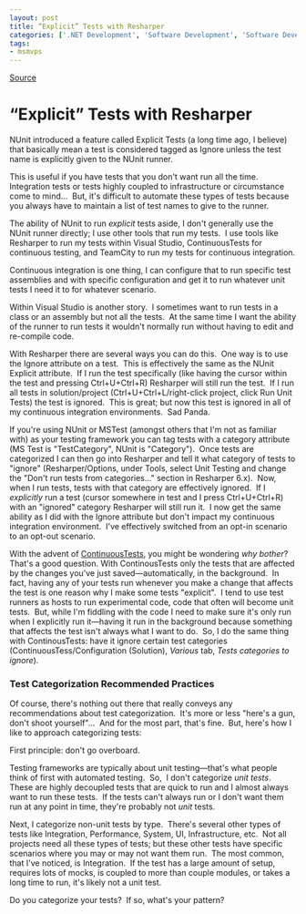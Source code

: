 ```yaml
---
layout: post
title: “Explicit” Tests with Resharper
categories: ['.NET Development', 'Software Development', 'Software Development Workflow', 'Unit Testing', 'Visual Studio', 'Visual Studio 2010 Best Practices']
tags:
- msmvps
---
```

[Source](http://blogs.msmvps.com/peterritchie/2011/11/15/explicit-tests-with-resharper/ "Permalink to “Explicit” Tests with Resharper")

# “Explicit” Tests with Resharper

NUnit introduced a feature called Explicit Tests (a long time ago, I believe) that basically mean a test is considered tagged as Ignore unless the test name is explicitly given to the NUnit runner.

This is useful if you have tests that you don't want run all the time.  Integration tests or tests highly coupled to infrastructure or circumstance come to mind…  But, it's difficult to automate these types of tests because you always have to maintain a list of test names to give to the runner.

The ability of NUnit to run _explicit_ tests aside, I don't generally use the NUnit runner directly; I use other tools that run my tests.  I use tools like Resharper to run my tests within Visual Studio, ContinuousTests for continuous testing, and TeamCity to run my tests for continuous integration.

Continuous integration is one thing, I can configure that to run specific test assemblies and with specific configuration and get it to run whatever unit tests I need it to for whatever scenario.

Within Visual Studio is another story.  I sometimes want to run tests in a class or an assembly but not all the tests.  At the same time I want the ability of the runner to run tests it wouldn't normally run without having to edit and re-compile code.

With Resharper there are several ways you can do this.  One way is to use the Ignore attribute on a test.  This is effectively the same as the NUnit Explicit attribute.  If I run the test specifically (like having the cursor within the test and pressing Ctrl+U+Ctrl+R) Resharper will still run the test.  If I run all tests in solution/project (Ctrl+U+Ctrl+L/right-click project, click Run Unit Tests) the test is ignored.  This is great; but now this test is ignored in all of my continuous integration environments.  Sad Panda.

If you're using NUnit or MSTest (amongst others that I'm not as familiar with) as your testing framework you can tag tests with a category attribute (MS Test is "TestCategory", NUnit is "Category").  Once tests are categorized I can then go into Resharper and tell it what category of tests to "ignore" (Resharper/Options, under Tools, select Unit Testing and change the "Don't run tests from categories…" section in Resharper 6.x).  Now, when I run tests, tests with that category are effectively ignored.  If I _explicitly_ run a test (cursor somewhere in test and I press Ctrl+U+Ctrl+R) with an "ignored" category Resharper will still run it.  I now get the same ability as I did with the Ignore attribute but don't impact my continuous integration environment.  I've effectively switched from an opt-in scenario to an opt-out scenario.

With the advent of [ContinuousTests][1], you might be wondering _why bother_?  That's a good question. With ContinousTests only the tests that are affected by the changes you've just saved—automatically, in the background.  In fact, having any of your tests run whenever you make a change that affects the test is one reason why I make some tests "explicit".  I tend to use test runners as hosts to run experimental code, code that often will become unit tests.  But, while I'm fiddling with the code I need to make sure it's only run when I explicitly run it—having it run in the background because something that affects the test isn't always what I want to do.  So, I do the same thing with ContinousTests: have it ignore certain test categories (ContinuousTess/Configuration (Solution), _Various_ tab, _Tests categories to ignore_).

### Test Categorization Recommended Practices

Of course, there's nothing out there that really conveys any recommendations about test categorization.  It's more or less "here's a gun, don't shoot yourself"…  And for the most part, that's fine.  But, here's how I like to approach categorizing tests:

First principle: don't go overboard.

Testing frameworks are typically about unit testing—that's what people think of first with automated testing.  So,  I don't categorize _unit tests_.  These are highly decoupled tests that are quick to run and I almost always want to run these tests.  If the tests can't always run or I don't want them run at any point in time, they're probably not _unit_ tests.

Next, I categorize non-unit tests by type.  There's several other types of tests like Integration, Performance, System, UI, Infrastructure, etc.  Not all projects need all these types of tests; but these other tests have specific scenarios where you may or may not want them run.  The most common, that I've noticed, is Integration.  If the test has a large amount of setup, requires lots of mocks, is coupled to more than couple modules, or takes a long time to run, it's likely not a unit test.

Do you categorize your tests?  If so, what's your pattern?

[1]: http://continuoustests.com/

